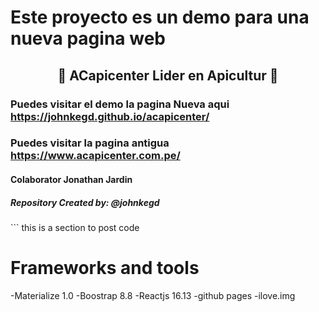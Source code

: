 # Este proyecto es un demo para una nueva pagina web                                                                                                                                                                   <h2 align="center">&#x1F41D; ACapicenter Lider en Apicultur &#x1F41D;</h2>                                                                                                                                                                   <h3>Puedes visitar el demo la pagina Nueva aqui <a href="https://johnkegd.github.io/acapicenter/" target="_blank">https://johnkegd.github.io/acapicenter/</a></h3> <h3>Puedes visitar la pagina antigua <a href="https://www.acapicenter.com.pe/" target="_blank">https://www.acapicenter.com.pe/</a></h3>                                                                                                                                                                                                                                              <h4>Colaborator Jonathan Jardin</h4>                                                                                            <h5>Repository Created by: @johnkegd</h5>                                                                                                                                                                                                                                                                                                                                                                                                                                                                                                                                                 ```                                                                                                               this is a section to post code 

# Frameworks and tools
-Materialize 1.0
-Boostrap 8.8
-Reactjs 16.13
-github pages
-ilove.img


